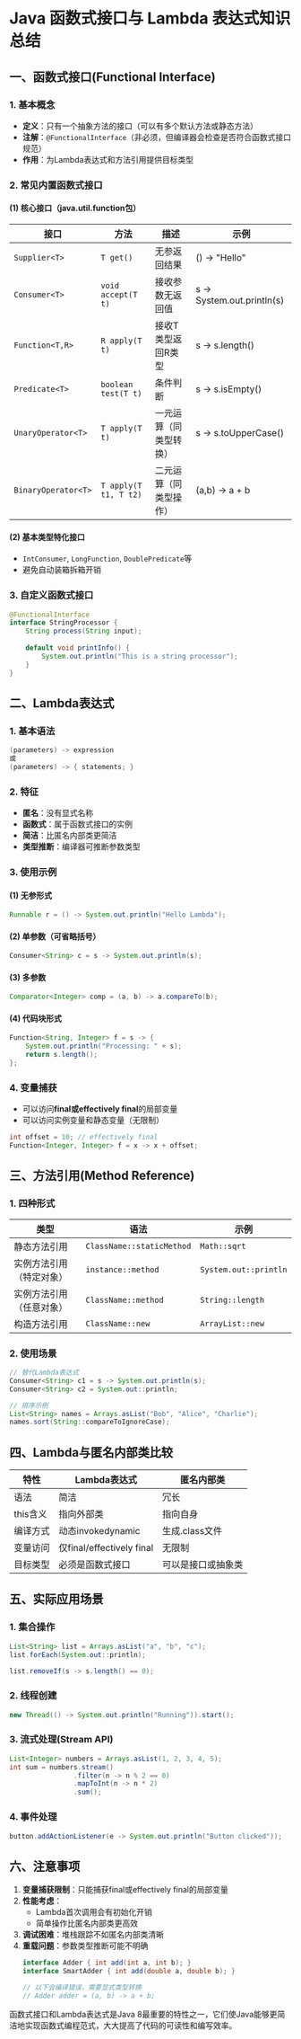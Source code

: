 # Java 函数式接口与 Lambda 表达式知识总结

## 一、函数式接口(Functional Interface)

### 1. 基本概念
- **定义**：只有一个抽象方法的接口（可以有多个默认方法或静态方法）
- **注解**：`@FunctionalInterface`（非必须，但编译器会检查是否符合函数式接口规范）
- **作用**：为Lambda表达式和方法引用提供目标类型

### 2. 常见内置函数式接口

#### (1) 核心接口（java.util.function包）

| 接口                | 方法               | 描述                     | 示例                     |
|---------------------|--------------------|--------------------------|--------------------------|
| `Supplier<T>`       | `T get()`          | 无参返回结果             | () -> "Hello"            |
| `Consumer<T>`       | `void accept(T t)` | 接收参数无返回值         | s -> System.out.println(s)|
| `Function<T,R>`     | `R apply(T t)`     | 接收T类型返回R类型       | s -> s.length()          |
| `Predicate<T>`      | `boolean test(T t)`| 条件判断                 | s -> s.isEmpty()         |
| `UnaryOperator<T>`  | `T apply(T t)`     | 一元运算（同类型转换）   | s -> s.toUpperCase()     |
| `BinaryOperator<T>` | `T apply(T t1, T t2)` | 二元运算（同类型操作） | (a,b) -> a + b           |

#### (2) 基本类型特化接口
- `IntConsumer`, `LongFunction`, `DoublePredicate`等
- 避免自动装箱拆箱开销

### 3. 自定义函数式接口
```java
@FunctionalInterface
interface StringProcessor {
    String process(String input);
    
    default void printInfo() {
        System.out.println("This is a string processor");
    }
}
```

## 二、Lambda表达式

### 1. 基本语法
```java
(parameters) -> expression
或
(parameters) -> { statements; }
```

### 2. 特征
- **匿名**：没有显式名称
- **函数式**：属于函数式接口的实例
- **简洁**：比匿名内部类更简洁
- **类型推断**：编译器可推断参数类型

### 3. 使用示例

#### (1) 无参形式
```java
Runnable r = () -> System.out.println("Hello Lambda");
```

#### (2) 单参数（可省略括号）
```java
Consumer<String> c = s -> System.out.println(s);
```

#### (3) 多参数
```java
Comparator<Integer> comp = (a, b) -> a.compareTo(b);
```

#### (4) 代码块形式
```java
Function<String, Integer> f = s -> {
    System.out.println("Processing: " + s);
    return s.length();
};
```

### 4. 变量捕获
- 可以访问**final或effectively final**的局部变量
- 可以访问实例变量和静态变量（无限制）
```java
int offset = 10; // effectively final
Function<Integer, Integer> f = x -> x + offset;
```

## 三、方法引用(Method Reference)

### 1. 四种形式
| 类型                   | 语法                  | 示例                     |
|------------------------|-----------------------|--------------------------|
| 静态方法引用           | `ClassName::staticMethod` | `Math::sqrt`         |
| 实例方法引用（特定对象）| `instance::method`    | `System.out::println`|
| 实例方法引用（任意对象）| `ClassName::method`   | `String::length`      |
| 构造方法引用           | `ClassName::new`      | `ArrayList::new`      |

### 2. 使用场景
```java
// 替代Lambda表达式
Consumer<String> c1 = s -> System.out.println(s);
Consumer<String> c2 = System.out::println;

// 排序示例
List<String> names = Arrays.asList("Bob", "Alice", "Charlie");
names.sort(String::compareToIgnoreCase);
```

## 四、Lambda与匿名内部类比较

| 特性                | Lambda表达式         | 匿名内部类             |
|---------------------|---------------------|-----------------------|
| 语法                | 简洁                | 冗长                  |
| this含义            | 指向外部类          | 指向自身              |
| 编译方式            | 动态invokedynamic   | 生成.class文件        |
| 变量访问            | 仅final/effectively final | 无限制       |
| 目标类型            | 必须是函数式接口    | 可以是接口或抽象类    |

## 五、实际应用场景

### 1. 集合操作
```java
List<String> list = Arrays.asList("a", "b", "c");
list.forEach(System.out::println);

list.removeIf(s -> s.length() == 0);
```

### 2. 线程创建
```java
new Thread(() -> System.out.println("Running")).start();
```

### 3. 流式处理(Stream API)
```java
List<Integer> numbers = Arrays.asList(1, 2, 3, 4, 5);
int sum = numbers.stream()
                .filter(n -> n % 2 == 0)
                .mapToInt(n -> n * 2)
                .sum();
```

### 4. 事件处理
```java
button.addActionListener(e -> System.out.println("Button clicked"));
```

## 六、注意事项

1. **变量捕获限制**：只能捕获final或effectively final的局部变量
2. **性能考虑**：
    - Lambda首次调用会有初始化开销
    - 简单操作比匿名内部类更高效
3. **调试困难**：堆栈跟踪不如匿名内部类清晰
4. **重载问题**：参数类型推断可能不明确
   ```java
   interface Adder { int add(int a, int b); }
   interface SmartAdder { int add(double a, double b); }
   
   // 以下会编译错误，需要显式类型转换
   // Adder adder = (a, b) -> a + b;
   ```

函数式接口和Lambda表达式是Java 8最重要的特性之一，它们使Java能够更简洁地实现函数式编程范式，大大提高了代码的可读性和编写效率。